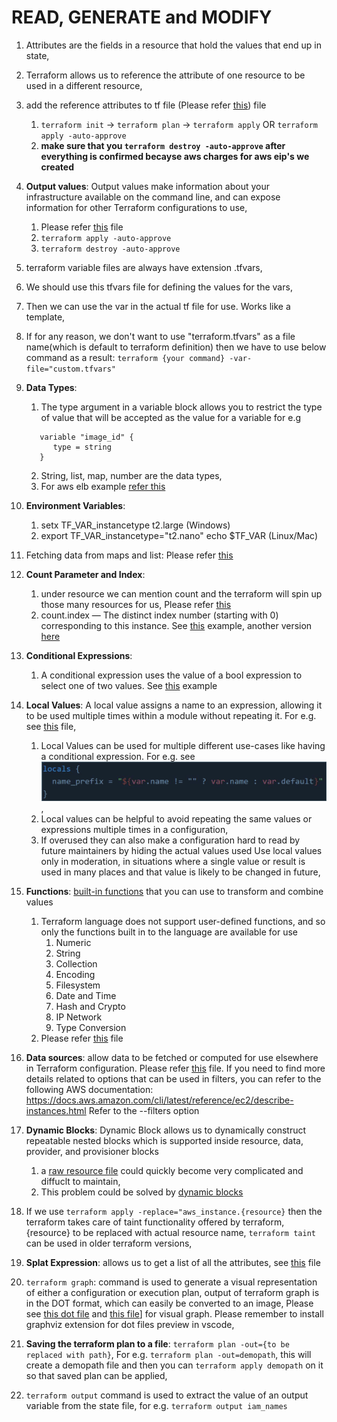 # READ, GENERATE and MODIFY

1. Attributes are the fields in a resource that hold the values that end up in state,
2. Terraform allows us to reference the attribute of one resource to be used in a
different resource,
3. add the reference attributes to tf file (Please refer [this](./reference-attributes.tf)) file
   1. `terraform init` -> `terraform plan` -> `terraform apply` OR  `terraform apply -auto-approve`
   2. **make sure that you `terraform destroy -auto-approve` after everything is confirmed becayse aws charges for aws eip's we created**
4. **Output values**: Output values make information about your infrastructure available on the command line, and can expose information for other Terraform configurations to use,
   1. Please refer [this](./output-values.tf) file
   2. `terraform apply -auto-approve`
   3. `terraform destroy -auto-approve`
5. terraform variable files are always have extension .tfvars,
6. We should use this tfvars file for defining the values for the vars,
7. Then we can use the var in the actual tf file for use. Works like a template,
8. If for any reason, we don't want to use "terraform.tfvars" as a file name(which is default to terraform definition) then we have to use below command as a result: `terraform {your command} -var-file="custom.tfvars"`
9. **Data Types**:
   1. The type argument in a variable block allows you to restrict the type of value that will be accepted as the value for a variable for e.g

   ```text
      variable "image_id" {
         type = string  
      }
   ```

   2. String, list, map, number are the data types,
   3. For aws elb example [refer this](https://github.com/terraform-aws-modules/terraform-aws-elb/blob/master/variables.tf)
10. **Environment Variables**:
    1. setx TF_VAR_instancetype t2.large (Windows)
    2. export TF_VAR_instancetype="t2.nano"
       echo $TF_VAR (Linux/Mac)
11. Fetching data from maps and list: Please refer [this](./fetch-values-variables.tf)
12. **Count Parameter and Index**:
    1. under resource we can mention count and the terraform will spin up those many resources for us, Please refer [this](./count-paremeter.tf)
    2. count.index — The distinct index number (starting with 0) corresponding to this instance. See [this](./count-index.tf) example, another version [here](./count-index_v1.tf)
13. **Conditional Expressions**:
    1. A conditional expression uses the value of a bool expression to select one of two values. See [this](./conditional.tf) example

14. **Local Values**: A local value assigns a name to an expression, allowing it to be used multiple times within a module without repeating it. For e.g. see [this](./localvarsdemo.tf) file,
    1. Local Values can be used for multiple different use-cases like having a conditional expression. For e.g. see ![example](./local_expression_support.png),
    2. Local values can be helpful to avoid repeating the same values or expressions multiple times in a configuration,
    3. If overused they can also make a configuration hard to read by future maintainers by hiding the actual values used Use local values only in moderation, in situations where a single value or result is used in many places and that value is likely to be changed in future,
15. **Functions**: [built-in functions](https://developer.hashicorp.com/terraform/language/functions) that you can use to transform and combine values
    1. Terraform language does not support user-defined functions, and so only the functions built in to the language are available for use
       1. Numeric
       2. String
       3. Collection
       4. Encoding
       5. Filesystem
       6. Date and Time
       7. Hash and Crypto
       8. IP Network
       9. Type Conversion 
    2. Please refer [this](./functions.tf) file
16. **Data sources**: allow data to be fetched or computed for use elsewhere in Terraform configuration. Please refer [this](./datasources.tf) file. If you need to find more details related to options that can be used in filters, you can refer to the following AWS documentation: 
https://docs.aws.amazon.com/cli/latest/reference/ec2/describe-instances.html
Refer to the --filters option
17. **Dynamic Blocks**: Dynamic Block allows us to dynamically construct repeatable nested blocks which is supported inside resource, data, provider, and provisioner blocks
    1. a [raw resource file](./raw_dynamic_block.tf) could quickly become very complicated and diffuclt to maintain,
    2. This problem could be solved by [dynamic blocks](./dynamic_block.tf)
18. If we use ```terraform apply -replace="aws_instance.{resource}``` then the terraform takes care of taint functionality offered by terraform, {resource} to be replaced with actual resource name, ```terraform taint``` can be used in older terraform versions,
19. **Splat Expression**: allows us to get a list of all the attributes, see [this](splat.tf) file
20. ```terraform graph```: command is used to generate a visual representation of either a
configuration or execution plan, output of terraform graph is in the DOT format, which can easily be converted to an image, Please see [this dot file](./graph.tf) and [this file](./graph.dot)] for visual graph. Please remember to install graphviz extension for dot files preview in vscode,
21. **Saving the terraform plan to a file**: ```terraform plan -out={to be replaced with path}```, For e.g. ```terraform plan -out=demopath```, this will create a demopath file and then you can ```terraform apply demopath``` on it so that saved plan can be applied,
22. ```terraform output``` command is used to extract the value of an output variable from the state file, for e.g. ```terraform output iam_names```
